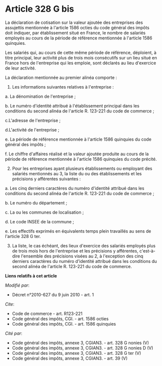 # Article 328 G bis

La déclaration de cotisation sur la valeur ajoutée des entreprises des assujettis mentionnée à l'article 1586 octies du code
général des impôts doit indiquer, par établissement situé en France, le nombre de salariés employés au cours de la période de
référence mentionnée à l'article 1586 quinquies. 

Les salariés qui, au cours de cette même période de référence, déploient, à titre principal, leur activité plus de trois mois
consécutifs sur un lieu situé en France hors de l'entreprise qui les emploie, sont déclarés au lieu d'exercice de leur
activité. 

La déclaration mentionnée au premier alinéa comporte : 

1. Les informations suivantes relatives à l'entreprise : 

a. La dénomination de l'entreprise ; 

b. Le numéro d'identité attribué à l'établissement principal dans les conditions du second alinéa de l'article R. 123-221 du
code de commerce ; 

c.L'adresse de l'entreprise ; 

d.L'activité de l'entreprise ; 

e. La période de référence mentionnée à l'article 1586 quinquies du code général des impôts ; 

f. Le chiffre d'affaires réalisé et la valeur ajoutée produite au cours de la période de référence mentionnée à l'article
1586 quinquies du code précité. 

2. Pour les entreprises ayant plusieurs établissements ou employant des salariés mentionnés au 3, la liste du ou des
établissements et les précisions y afférentes suivantes : 

a. Les cinq derniers caractères du numéro d'identité attribué dans les conditions du second alinéa de l'article R. 123-221 du
code de commerce ; 

b. Le numéro du département ; 

c. La ou les communes de localisation ; 

d. Le code INSEE de la commune ; 

e. Les effectifs exprimés en équivalents temps plein travaillés au sens de l'article 328 G ter. 

3. La liste, le cas échéant, des lieux d'exercice des salariés employés plus de trois mois hors de l'entreprise et les
précisions y afférentes, c'est-à-dire l'ensemble des précisions visées au 2, à l'exception des cinq derniers caractères du
numéro d'identité attribué dans les conditions du second alinéa de l'article R. 123-221 du code de commerce.

**Liens relatifs à cet article**

_Modifié par_:

  - Décret n°2010-627 du 9 juin 2010 - art. 1

_Cite_:

  - Code de commerce - art. R123-221
  - Code général des impôts, CGI. - art. 1586 octies
  - Code général des impôts, CGI. - art. 1586 quinquies

_Cité par_:

  - Code général des impôts, annexe 3, CGIAN3. - art. 328 G nonies (V)
  - Code général des impôts, annexe 3, CGIAN3. - art. 328 G nonies D (V)
  - Code général des impôts, annexe 3, CGIAN3. - art. 328 G ter (V)
  - Code général des impôts, annexe 3, CGIAN3. - art. 39 (V)
